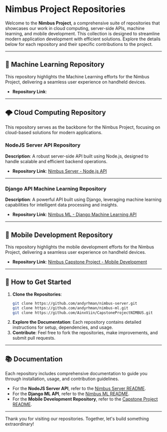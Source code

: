 # Nimbus Project Repositories

Welcome to the **Nimbus Project**, a comprehensive suite of repositories that showcases our work in cloud computing, server-side APIs, machine learning, and mobile development. This collection is designed to streamline modern application development with efficient solutions. Explore the details below for each repository and their specific contributions to the project.

---

## 🤖 Machine Learning Repository
This repository highlights the Machine Learning efforts for the Nimbus Project, delivering a seamless user experience on handheld devices.

- **Repository Link**: 

---

## 🌩️ Cloud Computing Repository
This repository serves as the backbone for the Nimbus Project, focusing on cloud-based solutions for modern applications.

### NodeJS Server API Repository
**Description**: A robust server-side API built using Node.js, designed to handle scalable and efficient backend operations.

- **Repository Link**: [Nimbus Server - Node.js API](https://github.com/andyrhman/nimbus-server.git)

---

### Django API Machine Learning Repository
**Description**: A powerful API built using Django, leveraging machine learning capabilities for intelligent data processing and insights.

- **Repository Link**: [Nimbus ML - Django Machine Learning API](https://github.com/andyrhman/nimbus-ml.git)

---

## 📱 Mobile Development Repository
This repository highlights the mobile development efforts for the Nimbus Project, delivering a seamless user experience on handheld devices.

- **Repository Link**: [Nimbus Capstone Project - Mobile Development](https://github.com/AinxViin/CapstoneProjectNIMBUS)

---

## 🌟 How to Get Started
1. **Clone the Repositories**: 
   ```bash
   git clone https://github.com/andyrhman/nimbus-server.git
   git clone https://github.com/andyrhman/nimbus-ml.git
   git clone https://github.com/AinxViin/CapstoneProjectNIMBUS.git
   ```
2. **Explore the Documentation**: Each repository contains detailed instructions for setup, dependencies, and usage.
3. **Contribute**: Feel free to fork the repositories, make improvements, and submit pull requests.

---

## 📚 Documentation
Each repository includes comprehensive documentation to guide you through installation, usage, and contribution guidelines.

- For the **NodeJS Server API**, refer to the [Nimbus Server README](https://github.com/andyrhman/nimbus-server#readme).
- For the **Django ML API**, refer to the [Nimbus ML README](https://github.com/andyrhman/nimbus-ml#readme).
- For the **Mobile Development Repository**, refer to the [Capstone Project README](https://github.com/AinxViin/CapstoneProjectNIMBUS#readme).

---

Thank you for visiting our repositories. Together, let's build something extraordinary!
